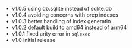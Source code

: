 - v1.0.5 using db.sqlite instead of sqlite.db
- v1.0.4 avoiding concerns with prep indexes
- v1.0.3 better handling of index generatin
- v1.0.2 default build to amd64 instead of arm64
- v1.0.1 fixed arity error in `sqlexec` 
- v1.0 initial release
